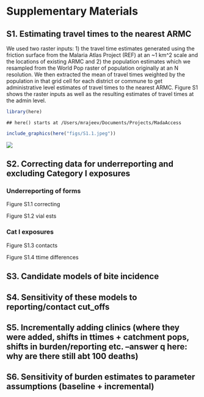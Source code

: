 Supplementary Materials
================

## S1. Estimating travel times to the nearest ARMC

We used two raster inputs: 1) the travel time estimates generated using
the friction surface from the Malaria Atlas Project (REF) at an ~1 km^2
scale and the locations of existing ARMC and 2) the population estimates
which we resampled from the World Pop raster of population originally at
an N resolution. We then extracted the mean of travel times weighted by
the population in that grid cell for each district or commune to get
administrative level estimates of travel times to the nearest ARMC.
Figure S1 shows the raster inputs as well as the resulting estimates of
travel times at the admin
level.

``` r
library(here)
```

    ## here() starts at /Users/mrajeev/Documents/Projects/MadaAccess

``` r
include_graphics(here("figs/S1.1.jpeg"))
```

![](/Users/mrajeev/Documents/Projects/MadaAccess/figs/S1.1.jpeg)<!-- -->

## S2. Correcting data for underreporting and excluding Category I exposures

### Underreporting of forms

Figure S1.1 correcting

Figure S1.2 vial ests

### Cat I exposures

Figure S1.3 contacts

Figure S1.4 ttime
differences

## S3. Candidate models of bite incidence

## S4. Sensitivity of these models to reporting/contact cut\_offs

## S5. Incrementally adding clinics (where they were added, shifts in ttimes + catchment pops, shifts in burden/reporting etc. –answer q here: why are there still abt 100 deaths)

## S6. Sensitivity of burden estimates to parameter assumptions (baseline + incremental)
